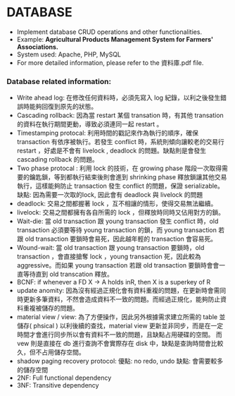 # DATABASE

* Implement database CRUD operations and other functionalities.
* Example: **Agricultural Products Management System for Farmers' Associations.**
* System used: Apache, PHP, MySQL
* For more detailed information, please refer to the 資料庫.pdf file.




### Database related information: 
* Write ahead log: 在修改任何資料時，必須先寫入 log 紀錄，以利之後發生錯誤時能夠回復到原先的狀態。
* Cascading rollback: 因為當 restart 某個 transation 時，有其他 transation  的資料在執行期間更動，導致必須連同一起 restart 。
* Timestamping protocal:  利用時間的戳記來作為執行的順序，確保 transaction 有依序被執行。若發生 conflict 時，系統則傾向讓較老的交易行 restart ，好處是不會有 livelock , deadlock 的問題。缺點則是會發生 cascading rollback 的問題。
* Two phase protocal : 利用 lock 的技術，在 growing phase 階段一次取得需要的鑰匙鎖，等到都執行結束後則會進到 shrinking phase 釋放鎖讓其他交易執行，這樣能夠防止 transaction 發生 conflict 的問題，保證 serializable。缺點: 因為需要一次取的lock, 因此會有 deadlock 與 livelock 的問題
* deadlock: 交易之間都握著 lock ，互不相讓的情形，使得交易無法繼續。
* livelock: 交易之間都擁有各自所需的 lock ，但釋放時同時又佔用對方的鎖。
* Wait-die:  當 old transaction 跟 young transaction 發生 conflict 時，old transaction 必須要等待 young transaction 的鎖，而 young transaction 若跟 old transaction 要鎖時會易死，因此越年輕的 transaction 會容易死。
* Wound-wait:  當 old transaction 跟 young transaction 要鎖時，old transaction ，會直接搶奪 lock ，young transaction 死，因此較為 aggressive。而如果 young transaction 若跟 old transaction 要鎖時會會一直等待直到 old transcation 釋放。
* BCNF:  if whenever a FD X → A holds inR, then X is a superkey of R
* update anomity:  因為沒有經過正規化會有資料重複的問題，在更新時會需同時更新多筆資料，不然會造成資料不一致的問題。而經過正規化，能夠防止資料重複被儲存的問題。
* material view / view: 為了方便操作，因此另外根據需求建立所需的 table 並儲存( phsical ) 以利後續的查找，material view 更新並非同步，而是在一定時間才會進行同步所以會有資料不一致的問題，且缺點占用硬碟的空間。 而 vew 則是直接在 db  進行查詢不會實際存在 disk 中，缺點是查詢時間會比較久，但不占用儲存空間。
* shadow paging recovery protocol:
優點: no redo, undo 
缺點: 會需要較多的儲存空間
* 2NF: Full functional dependency
* 3NF: Transitive dependency 
